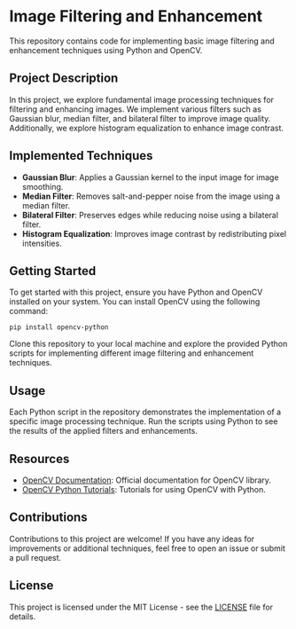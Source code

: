 # Image Filtering and Enhancement

This repository contains code for implementing basic image filtering and enhancement techniques using Python and OpenCV.

## Project Description

In this project, we explore fundamental image processing techniques for filtering and enhancing images. We implement various filters such as Gaussian blur, median filter, and bilateral filter to improve image quality. Additionally, we explore histogram equalization to enhance image contrast.

## Implemented Techniques

- **Gaussian Blur**: Applies a Gaussian kernel to the input image for image smoothing.
- **Median Filter**: Removes salt-and-pepper noise from the image using a median filter.
- **Bilateral Filter**: Preserves edges while reducing noise using a bilateral filter.
- **Histogram Equalization**: Improves image contrast by redistributing pixel intensities.

## Getting Started

To get started with this project, ensure you have Python and OpenCV installed on your system. You can install OpenCV using the following command:

`pip install opencv-python`

Clone this repository to your local machine and explore the provided Python scripts for implementing different image filtering and enhancement techniques.

## Usage

Each Python script in the repository demonstrates the implementation of a specific image processing technique. Run the scripts using Python to see the results of the applied filters and enhancements.

## Resources

- [OpenCV Documentation](https://docs.opencv.org/master/): Official documentation for OpenCV library.
- [OpenCV Python Tutorials](https://opencv-python-tutroals.readthedocs.io/en/latest/): Tutorials for using OpenCV with Python.

## Contributions

Contributions to this project are welcome! If you have any ideas for improvements or additional techniques, feel free to open an issue or submit a pull request.

## License

This project is licensed under the MIT License - see the [LICENSE](LICENSE) file for details.
